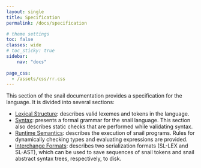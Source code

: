 ```yaml
---
layout: single
title: Specification
permalink: /docs/specification

# theme settings
toc: false
classes: wide
# toc_sticky: true
sidebar:
    nav: "docs"
  
page_css:
  - /assets/css/rr.css
---
```


This section of the snail documentation provides a specification for the
language.  It is divided into several sections:

* [Lexical Structure](/docs/lexical-structure): describes valid lexemes and
  tokens in the language.
* [Syntax](/docs/syntax): presents a formal grammar for the snail language. This
  section also describes static checks that are performed while validating
  syntax.
* [Runtime Semantics](/docs/runtime-semantics): describes the execution of snail
  programs. Rules for dynamically checking types and evaluating expressions are
  provided.
* [Interchange Formats](/docs/interchange-formats): describes two serialization
  formats (SL-LEX and SL-AST), which can be used to save sequences of snail
  tokens and snail abstract syntax trees, respectively, to disk.